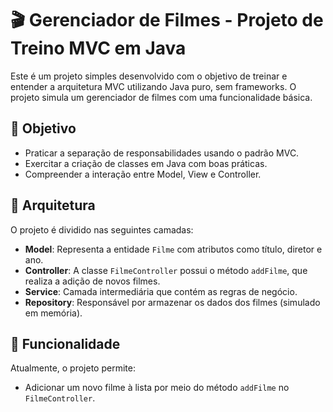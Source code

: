 # 🎬 Gerenciador de Filmes - Projeto de Treino MVC em Java

Este é um projeto simples desenvolvido com o objetivo de treinar e entender a arquitetura MVC utilizando Java puro, sem frameworks. O projeto simula um gerenciador de filmes com uma funcionalidade básica.

## 📌 Objetivo

- Praticar a separação de responsabilidades usando o padrão MVC.
- Exercitar a criação de classes em Java com boas práticas.
- Compreender a interação entre Model, View e Controller.

## 🧱 Arquitetura

O projeto é dividido nas seguintes camadas:

- **Model**: Representa a entidade `Filme` com atributos como título, diretor e ano.
- **Controller**: A classe `FilmeController` possui o método `addFilme`, que realiza a adição de novos filmes.
- **Service**: Camada intermediária que contém as regras de negócio.
- **Repository**: Responsável por armazenar os dados dos filmes (simulado em memória).

## 🚀 Funcionalidade

Atualmente, o projeto permite:

- Adicionar um novo filme à lista por meio do método `addFilme` no `FilmeController`.
